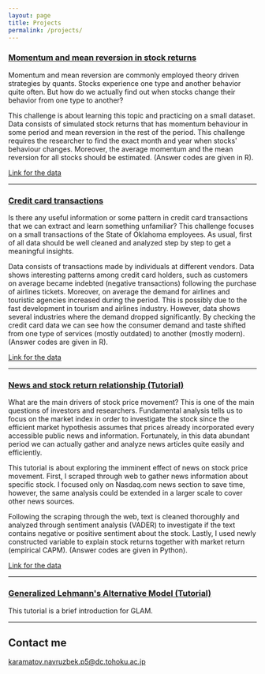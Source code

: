 ```yaml
---
layout: page
title: Projects
permalink: /projects/
---
```


### [Momentum and mean reversion in stock returns](/projects/project1.nb.html) 

Momentum and mean reversion are commonly employed theory driven strategies by quants. Stocks experience one type and another behavior quite often. But how do we actually find out when stocks change their behavior from one type to another?

This challenge is about learning this topic and practicing on a small dataset. Data consists of simulated stock returns that has momentum behaviour in some period and mean reversion in the rest of the period. This challenge requires the researcher to find the exact month and year when stocks' behaviour changes. Moreover, the average momentum and the mean reversion for all stocks should be estimated. (Answer codes are given in R).

[Link for the data](https://navruzbek1992.github.io/stock-return-analysis/returns_20181228.csv)

***

### [Credit card transactions](/projects/project2.nb.html) 

Is there any useful information or some pattern in credit card transactions that we can extract and learn something unfamiliar? This challenge focuses on a small transactions of the State of Oklahoma employees. As usual, first of all data should be well cleaned and analyzed step by step to get a meaningful insights.

Data consists of transactions made by individuals at different vendors. Data shows interesting patterns among credit card holders, such as customers on average became indebted (negative transactions) following the purchase of airlines tickets. Moreover, on average the demand for airlines and touristic agencies increased during the period. This is possibly due to the fast development in tourism and airlines industry. However, data shows several industries where the demand dropped significantly. By checking the credit card data we can see how the consumer demand and taste shifted from one type of services (mostly outdated) to another (mostly modern). (Answer codes are given in R).

[Link for the data](https://navruzbek1992.github.io/stock-return-analysis/res_purchase_2014.csv)

***

### [News and stock return relationship (Tutorial)](/projects/news_and_boeing_stocks.html)

What are the main drivers of stock price movement? This is one of the main questions of investors and researchers. Fundamental analysis tells us to focus on the market index in order to investigate the stock since the efficient market hypothesis assumes that prices already incorporated every accessible public news and information. Fortunately, in this data abundant period we can actually gather and analyze news articles quite easily and efficiently. 

This tutorial is about exploring the imminent effect of news on stock price movement. First, I scraped through web to gather news information about specific stock. I focused only on Nasdaq.com news section to save time, however, the same analysis could be extended in a larger scale to cover other news sources.

Following the scraping through the web, text is cleaned thoroughly and analyzed through sentiment analysis (VADER) to investigate if the text contains negative or positive sentiment about the stock. Lastly, I used newly constructed variable to explain stock returns together with market return (empirical CAPM). (Answer codes are given in Python).

[Link for the data](https://navruzbek1992.github.io/stock-return-analysis/project3.zip)

***

### [Generalized Lehmann's Alternative Model (Tutorial)](/projects/glam_demonstration.html)

This tutorial is a brief introduction for GLAM. 

***
## Contact me

[karamatov.navruzbek.p5@dc.tohoku.ac.jp](mailto:karamatov.navruzbek.p5@dc.tohoku.ac.jp)
